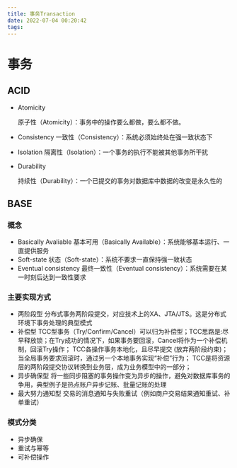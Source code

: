 ```yaml
---
title: 事务Transaction
date: 2022-07-04 00:20:42
tags:
---
```


# 事务

## ACID

- Atomicity

  原子性（Atomicity）：事务中的操作要么都做，要么都不做。

- Consistency
  一致性（Consistency）：系统必须始终处在强一致状态下
  
- Isolation
  隔离性（Isolation）：一个事务的执行不能被其他事务所干扰
  
- Durability

  持续性（Durability）：一个已提交的事务对数据库中数据的改变是永久性的

  

## BASE

### 概念
- Basically Avaliable
  基本可用（Basically&nbsp;Available）：系统能够基本运行、一直提供服务
- Soft-state
  状态（Soft-state）：系统不要求一直保持强一致状态
- Eventual consistency
  最终一致性（Eventual&nbsp;consistency）：系统需要在某一时刻后达到一致性要求

### 主要实现方式

- 两阶段型
  分布式事务两阶段提交，对应技术上的XA、JTA/JTS。这是分布式环境下事务处理的典型模式
- 补偿型
  TCC型事务（Try/Confirm/Cancel）可以归为补偿型；TCC思路是:尽早释放锁；在Try成功的情况下，如果事务要回滚，Cancel将作为一个补偿机制，回滚Try操作；
  TCC各操作事务本地化，且尽早提交&nbsp;(放弃两阶段约束)；当全局事务要求回滚时，通过另一个本地事务实现“补偿”行为；
  TCC是将资源层的两阶段提交协议转换到业务层，成为业务模型中的一部分；
- 异步确保型
  将一些同步阻塞的事务操作变为异步的操作，避免对数据库事务的争用，典型例子是热点账户异步记账、批量记账的处理
- 最大努力通知型
  交易的消息通知与失败重试（例如商户交易结果通知重试、补单重试）

### 模式分类

- 异步确保
- 重试与幂等
- 可补偿操作
